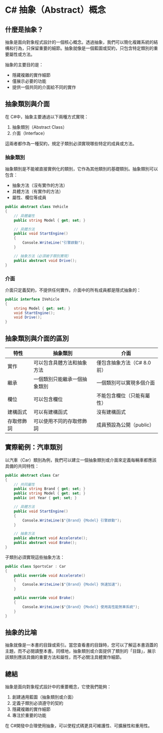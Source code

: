 # C# 抽象（Abstract）概念

## 什麼是抽象？

抽象是面向對象程式設計的一個核心概念。透過抽象，我們可以簡化複雜系統的結構和行為，只保留重要的細節。抽象就像是一個藍圖或契約，只包含特定類別的重要屬性或方法。

抽象的主要目的是：

- 隱藏複雜的實作細節
- 僅展示必要的功能
- 提供一個共同的介面給不同的實作

## 抽象類別與介面

在 C#中，抽象主要通過以下兩種方式實現：

1. 抽象類別（Abstract Class）
2. 介面（Interface）

這兩者都作為一種契約，規定子類別必須實現哪些特定的成員或方法。

### 抽象類別

抽象類別是不能被直接實例化的類別，它作為其他類別的基礎類別。抽象類別可以包含：

- 抽象方法（沒有實作的方法）
- 具體方法（有實作的方法）
- 屬性、欄位等成員

```csharp
public abstract class Vehicle
{
    // 具體屬性
    public string Model { get; set; }

    // 具體方法
    public void StartEngine()
    {
        Console.WriteLine("引擎啟動");
    }

    // 抽象方法（必須被子類別實現）
    public abstract void Drive();
}
```

### 介面

介面只定義契約，不提供任何實作。介面中的所有成員都是隱式抽象的：

```csharp
public interface IVehicle
{
    string Model { get; set; }
    void StartEngine();
    void Drive();
}
```

## 抽象類別與介面的區別

| 特性       | 抽象類別                     | 介面                        |
| ---------- | ---------------------------- | --------------------------- |
| 實作       | 可以包含具體方法和抽象方法   | 僅包含抽象方法（C# 8.0 前） |
| 繼承       | 一個類別只能繼承一個抽象類別 | 一個類別可以實現多個介面    |
| 欄位       | 可以包含欄位                 | 不能包含欄位（只能有屬性）  |
| 建構函式   | 可以有建構函式               | 沒有建構函式                |
| 存取修飾詞 | 可以使用不同的存取修飾詞     | 成員預設為公開（public）    |

## 實際範例：汽車類別

以汽車（Car）類別為例，我們可以建立一個抽象類別或介面來定義每輛車都應該具備的共同特性：

```csharp
public abstract class Car
{
    // 共同屬性
    public string Brand { get; set; }
    public string Model { get; set; }
    public int Year { get; set; }

    // 具體方法
    public void StartEngine()
    {
        Console.WriteLine($"{Brand} {Model} 引擎啟動");
    }

    // 抽象方法
    public abstract void Accelerate();
    public abstract void Brake();
}
```

子類別必須實現這些抽象方法：

```csharp
public class SportsCar : Car
{
    public override void Accelerate()
    {
        Console.WriteLine($"{Brand} {Model} 快速加速");
    }

    public override void Brake()
    {
        Console.WriteLine($"{Brand} {Model} 使用高性能煞車系統");
    }
}
```

## 抽象的比喻

抽象就像是一本書的目錄或索引。當您查看書的目錄時，您可以了解這本書涵蓋的主題，而不必閱讀整本書。同樣地，抽象類別或介面提供了類別的「目錄」，展示該類別應該具備的重要方法和屬性，而不必關注具體實作細節。

## 總結

抽象是面向對象程式設計中的重要概念，它使我們能夠：

1. 創建通用藍圖（抽象類別或介面）
2. 定義子類別必須遵守的契約
3. 隱藏複雜的實作細節
4. 專注於重要的功能

在 C#開發中合理使用抽象，可以使程式碼更具可維護性、可擴展性和重用性。
